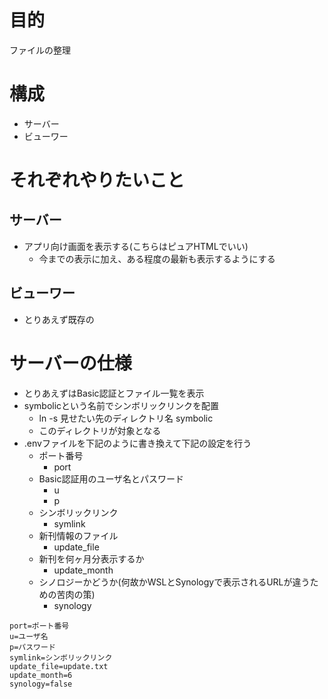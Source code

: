 # 目的
ファイルの整理

# 構成
- サーバー
- ビューワー

# それぞれやりたいこと
## サーバー
- アプリ向け画面を表示する(こちらはピュアHTMLでいい)
  - 今までの表示に加え、ある程度の最新も表示するようにする

## ビューワー
- とりあえず既存の

# サーバーの仕様
- とりあえずはBasic認証とファイル一覧を表示
- symbolicという名前でシンボリックリンクを配置
  - ln -s 見せたい先のディレクトリ名 symbolic
  - このディレクトリが対象となる
- .envファイルを下記のように書き換えて下記の設定を行う
  - ポート番号
    - port
  - Basic認証用のユーザ名とパスワード
    - u
    - p
  - シンボリックリンク
    - symlink
  - 新刊情報のファイル
    - update_file
  - 新刊を何ヶ月分表示するか
    - update_month
  - シノロジーかどうか(何故かWSLとSynologyで表示されるURLが違うための苦肉の策)
    - synology
```
port=ポート番号
u=ユーザ名
p=パスワード
symlink=シンボリックリンク
update_file=update.txt
update_month=6
synology=false
```
